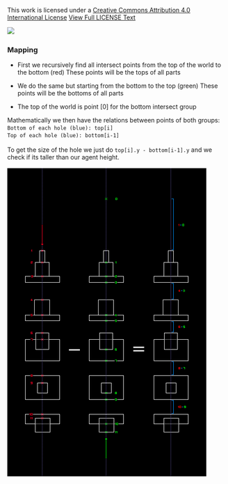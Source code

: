 This work is licensed under a [Creative Commons Attribution 4.0 International License](https://creativecommons.org/licenses/by-nc-nd/4.0/)
[View Full LICENSE Text](https://github.com/Blissful4992/pathfinding/blob/main/LICENSE)

![](https://mirrors.creativecommons.org/presskit/buttons/88x31/svg/by-nc-nd.svg)
### Mapping
* First we recursively find all intersect points from the top of the world to the bottom (red)
These points will be the tops of all parts

* We do the same but starting from the bottom to the top (green)
These points will be the bottoms of all parts

* The top of the world is point [0] for the bottom intersect group

Mathematically we then have the relations between points of both groups:<br/>
`Bottom of each hole (blue): top[i]`<br/>
`Top of each hole (blue): bottom[i-1]`<br/>
<br/>
To get the size of the hole we just do `top[i].y - bottom[i-1].y` and we check if its taller than our agent height.<br/>
<br/>
![](https://github.com/Blissful4992/pathfinding/raw/main/explanation.png)
